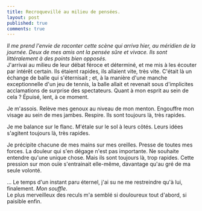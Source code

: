 ```yaml
---
title: Recroquevillé au milieu de pensées.
layout: post
published: true
comments: true
---
```

*Il me prend l'envie de raconter cette scène qui arriva hier, au méridien de la journée. Deux de mes amis ont la pensée sûre et vivace. Ils sont littéralement à des points bien opposés.*  
J'arrivai au milieu de leur débat féroce et déterminé, et me mis à les écouter par intérêt certain. Ils étaient rapides, ils allaient vite, très vite. C'était là un échange de balle qui s'éternisait ; et, à la manière d'une manche exceptionnelle d'un jeu de tennis, la balle allait et revenait sous d'implicites acclamations de surprise des spectateurs. Quant à mon esprit au sein de cela ? Épuisé, lent, à ce moment.

Je m'assois. Relève mes genoux au niveau de mon menton. Engouffre mon visage au sein de mes jambes. Respire. Ils sont toujours là, très rapides.

Je me balance sur le flanc. M'étale sur le sol à leurs côtés. Leurs idées s'agitent toujours là, très rapides.

Je précipite chacune de mes mains sur mes oreilles. Presse de toutes mes forces. La douleur qui s'en dégage n'est pas importante. Ne souhaite entendre qu'une unique chose. Mais ils sont toujours là, trop rapides.
Cette pression sur mon ouïe s'entrainait elle-même, davantage qu'au gré de ma seule volonté.

… Le temps d'un instant paru éternel, j'ai su ne me restreindre qu'à lui, finalement. *Mon souffle*.  
Le plus merveilleux des reculs m'a semblé si douloureux tout d'abord, si paisible enfin.
